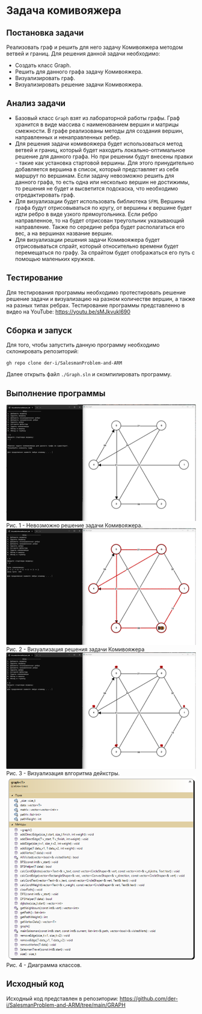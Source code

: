 # Задача комивояжера
## Постановка задачи
Реализовать граф и решить для него задачу Комивояжера методом ветвей и границ.
Для решения данной задачи необходимо:
- Создать класс Graph.
- Решить для данного графа задачу Комивояжера.
- Визуализировать граф.
- Визуализировать решение задачи Комивояжера.

## Анализ задачи
- Базовый класс ```Graph``` взят из лабораторной работы графы. Граф хранится в виде массива с наименованием вершин и матрицы смежности. В графе реализованы методы для создания вершин, направленных и ненаправленных ребер. 
- Для решения задачи комивояжера будет использоваться метод ветвей и границ, который будет находить локально-оптимальное решение для данного графа. Но при решении будут внесены правки - такие как установка стартовой вершины. Для этого принудительно добавляется вершина в список, который представляет из себя маршрут по вершинам. Если задачу невозможно решить для данного графа, то есть одна или несколько вершин не достижимы, то решения не будет и высветится подскаска, что необходимо отредактировать граф.
- Для визуализации будет использовать библиотека ```SFML``` Вершины графа будут отрисовываться по кругу, от вершины к вершине будет идти ребро в виде узкого прямоугольника. Если ребро направленное, то на будет отрисован треугольник указывающий направление. Также по середине ребра будет располагаться его вес, а на вершинах название вершин.
- Для визуализации решения задачи Комивояжера будет отрисовываться спрайт, который относительно времени будет перемещаться по графу. За спрайтом будет отображаться его путь с помощью маленьких кружков. 
 

## Тестирование
Для тестирования программы необходимо протестировать решение решение задачи и визуализацию на разном количестве вершин, а также на разных типах ребрах.
Тестирование программы представленно в видео на YouTube: https://youtu.be/sMJkvukl690


## Сборка и запуск
Для того, чтобы запустить данную программу необходимо склонировать репозиторий:
```
gh repo clone der-i/SalesmanProblem-and-ARM
```
Далее открыть файл ```./Graph.sln``` и скомпилировать программу.

## Выполнение программы

<img src="./img/Graph1.png">
Рис. 1 - Невозможно решение задачи Комивояжера.
<img src="./img/Graph2.png">
Рис. 2 - Визуализация решения задачи Комивояжера
<img src="./img/Graph3.png">
Рис. 3 - Визуализация влгоритма дейкстры.
<img src="./img/Graph4.png">
Рис. 4 - Диаграмма классов.

## Исходный код

Исходный код представлен в репозитории: https://github.com/der-i/SalesmanProblem-and-ARM/tree/main/GRAPH
